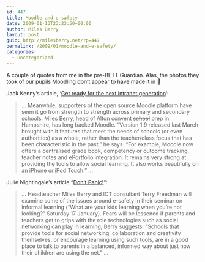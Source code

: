 ```yaml
---
id: 447
title: Moodle and e-safety
date: 2009-01-13T23:23:50+00:00
author: Miles Berry
layout: post
guid: http://milesberry.net/?p=447
permalink: /2009/01/moodle-and-e-safety/
categories:
  - Uncategorized
---
```

A couple of quotes from me in the pre-BETT Guardian. Alas, the photos they took of our pupils Moodling don&#8217;t appear to have made it in 🙁

Jack Kenny&#8217;s article, &#8216;[Get ready for the next intranet generation](http://www.guardian.co.uk/resource/jan-intranet)&#8216;:

> &#8230; Meanwhile, supporters of the open source Moodle platform have seen it go from strength to strength across primary and secondary schools. Miles Berry, head of Alton convent <span style="text-decoration: line-through">school</span> prep in Hampshire, has long backed Moodle. &#8220;Version 1.9 released last March brought with it features that meet the needs of schools (or even authorities) as a whole, rather than the teacher/class focus that has been characteristic in the past,&#8221; he says. &#8220;For example, Moodle now offers a centralised grade book, competency or outcome tracking, teacher notes and ePortfolio integration. It remains very strong at providing the tools to allow social learning. It also works beautifully on an iPhone or iPod Touch.&#8221; &#8230;

Julie Nightingale&#8217;s article &#8220;[Don&#8217;t Panic!](http://www.guardian.co.uk/resource/jan-panic)&#8220;:

> &#8230; Headteacher Miles Berry and ICT consultant Terry Freedman will examine some of the issues around e-safety in their seminar on informal learning (&#8220;What are your kids learning when you&#8217;re not looking?&#8221; Saturday 17 January). Fears will be lessened if parents and teachers get to grips with the role technologies such as social networking can play in learning, Berry suggests. &#8220;Schools that provide tools for social networking, collaboration and creativity themselves, or encourage learning using such tools, are in a good place to talk to parents in a balanced, informed way about just how their children are using the net.&#8221; &#8230;